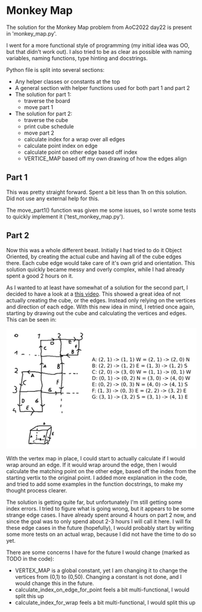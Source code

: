 # Monkey Map

The solution for the Monkey Map problem from AoC2022 day22 is present in 'monkey_map.py'.

I went for a more functional style of programming (my initial idea was OO, but that didn't work out).
I also tried to be as clear as possible with naming variables, naming functions, type hinting and docstrings.

Python file is split into several sections:
- Any helper classes or constants at the top
- A general section with helper functions used for both part 1 and part 2
- The solution for part 1:
    - traverse the board
    - move part 1
- The solution for part 2:
    - traverse the cube
    - print cube schedule
    - move part 2
    - calculate index for a wrap over all edges
    - calculate point index on edge
    - calculate point on other edge based off index
    - VERTICE_MAP based off my own drawing of how the edges align

## Part 1

This was pretty straight forward. Spent a bit less than 1h on this solution. Did not use any external help for this.

The move_part1() function was given me some issues, so I wrote some tests to quickly implement it ('test_monkey_map.py').

## Part 2

Now this was a whole different beast.
Initially I had tried to do it Object Oriented, by creating the actual cube and having all of the cube edges there.
Each cube edge would take care of it's own grid and orientation.
This solution quickly became messy and overly complex, while I had already spent a good 2 hours on it.

As I wanted to at least have somewhat of a solution for the second part, I decided to have a look at a [this video](https://www.youtube.com/watch?v=pAtv9bAQ4uA).
This showed a great idea of not actually creating the cube, or the edges. Instead only relying on the vertices and direction of each edge.
With this new idea in mind, I retried once again, starting by drawing out the cube and calculating the vertices and edges.
This can be seen in:

![Alt text](cube_drawing_with_vertex_map.png)

With the vertex map in place, I could start to actually calculate if I would wrap around an edge. If it would wrap around the edge,
then I would calculate the matching point on the other edge, based off the index from the starting vertix to the original point.
I added more explanation in the code, and tried to add some examples in the function docstrings, to make my thought process clearer.

The solution is getting quite far, but unfortunately I'm still getting some index errors. I tried to figure what is going wrong, but it appears to be
some strange edge cases. I have already spent around 4 hours on part 2 now, and since the goal was to only spend about 2-3 hours I will call it here.
I will fix these edge cases in the future (hopefully), I would probably start by writing some more tests on an actual wrap, because I did not have the time to do so yet.

There are some concerns I have for the future I would change (marked as TODO in the code):
- VERTEX_MAP is a global constant, yet I am changing it to change the vertices from (0,1) to (0,50). Changing a constant is not done, and I would change this in the future.
- calculate_index_on_edge_for_point feels a bit multi-functional, I would split this up
- calculate_index_for_wrap feels a bit multi-functional, I would split this up